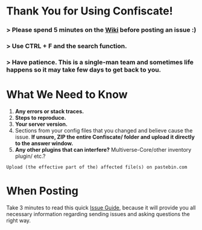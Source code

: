 # Thank You for Using Confiscate!

### > Please spend 5 minutes on the [Wiki](https://github.com/kangarko/Confiscate/wiki) before posting an issue :)

### > Use CTRL + F and the search function.

### > Have patience. This is a single-man team and sometimes life happens so it may take few days to get back to you.

# What We Need to Know

1. **Any errors or stack traces.**
2. **Steps to reproduce.**
3. **Your server version.**
4. Sections from your config files that you changed and believe cause the issue. **If unsure, ZIP the entire Confiscate/ folder and upload it directly to the answer window.**
5. **Any other plugins that can interfere?** Multiverse-Core/other inventory plugin/ etc.?

````
Upload (the effective part of the) affected file(s) on pastebin.com
````

# When Posting
Take 3 minutes to read this quick [Issue Guide](https://github.com/kangarko/Confiscate/wiki/Getting-Help-the-Right-Way), because it will provide you all necessary information regarding sending issues and asking questions the right way.
